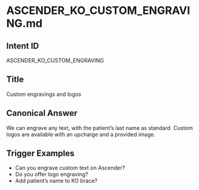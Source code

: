 # ASCENDER_KO_CUSTOM_ENGRAVING.md

## Intent ID
ASCENDER_KO_CUSTOM_ENGRAVING

## Title
Custom engravings and logos

## Canonical Answer
We can engrave any text, with the patient’s last name as standard. Custom logos are available with an upcharge and a provided image.

## Trigger Examples
- Can you engrave custom text on Ascender?
- Do you offer logo engraving?
- Add patient’s name to KO brace?